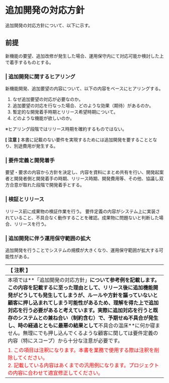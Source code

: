 # 追加開発の対応方針
追加開発の対応方針について、以下に示す。

## 前提
新機能の要望、追加改修が発生した場合、運用保守内にて対応可能か検討した上で着手するものとする。

### | 追加開発に関するヒアリング
新機能開発、追加要望の内容について、以下の内容をベースにヒアリングする。

1. なぜ追加要望の対応が必要なのか。
2. 追加要望の対応を行なった場合、どのような効果（期待）があるのか。
3. 暫定的な開発着手時期とリリース希望時期について。
4. どのような機能が欲しいのか。  

※ヒアリング段階ではリリース時期を確約するものではない。

**[ 注意 ]** 
本書に記載のない要件を実現するためには追加開発を要することとなり、別途費用が発生する。

### | 要件定義と開発着手
要望・要求の内容から方針を決定し、内容を資料にまとめ共有を行い、開発起案者と開発者側と開発着手の時期、リリース時期、開発費用等、その他、協議し双方合意が取れた段階で開発着手とする。

### | 検証とリリース
リリース前に成果物の検証作業を行う。
要件定義の内容がシステム上に実装されていること、不具合なく動作することを確認。成果物に問題ないと判断した場合、リリースを行う。

### | 追加開発に伴う運用保守範囲の拡大
追加開発を行うことでシステムの規模が大きくなり、運用保守範囲が拡大する可能性がある。

|【 注釈 】|
|:---|
|本項では**「追加開発の対応方針」**について参考例を記載します。<br>この内容を記載するに至った理由として、リリース後に追加機能開発がどうしても発生してしまうが、ルールや方針を謳っていないと顧客に押し込まれてしまう可能性があるため、理解を得た上で追加対応を行う必要があると考えています。実際に追加対応を行うと既存のシステムとの兼ね合い（制約含む）で、予期せぬ不具合が発生し、時の経過とともに最悪の結果として**不具合の温床**に何か寝ません。無理にでも押し込んでくるような顧客に関しては要件定義の内容（特にスコープ）から十分な注意が必要です。|
|<span style='color:#f00'>1. この項目は注釈になります。本書を業務で使用する際は注釈を削除してください。<br>2. 記載している内容はあくまでの汎用例になります。プロジェクトの内容に合わせて適宜修正してください。</span>|